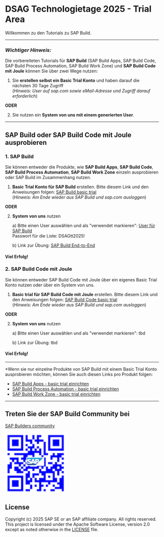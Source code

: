 # DSAG Technologietage 2025 - Trial Area


Willkommen zu den Tutorials zu SAP Build.

---
### *Wichtiger Hinweis:*

Die vorbereiteten Tutorials für **SAP Build** (SAP Build Apps, SAP Build Code, SAP Build Process Automation, SAP Build Work Zone) und **SAP Build Code mit Joule** können Sie über zwei Wege nutzen:
1. Sie **erstellen selbst ein Basic Trial Konto** und haben darauf die nächsten 30 Tage Zugriff  
   (*Hinweis: User auf sap.com sowie eMail-Adresse und Zugriff darauf erforderlich*)

**ODER**
   
2. Sie nutzen ein **System von uns mit einem generierten User**.

---

## SAP Build oder SAP Build Code mit Joule ausprobieren

### 1. SAP Build
Sie können entweder die Produkte, wie **SAP Build Apps**, **SAP Build Code**, **SAP Build Process Automation**, **SAP Build Work Zone** einzeln ausprobieren oder SAP Build im Zusammenhang nutzen.

1. **Basic Trial Konto für SAP Build** erstellen. Bitte diesem Link und den Anweisungen folgen: [SAP Build basic trial](https://www.sap.com/products/technology-platform/build/trial.html)  
   (*Hinweis: Am Ende wieder aus SAP Build und sap.com ausloggen*)

**ODER**

2. **System von uns** nutzen
   
   a) Bitte einen User auswählen und als "verwendet markieren": [User für SAP Build](https://sapext.sharepoint.com/:x:/s/AnonymousLinks/EZ5kSC4MeP5LlvujOhpaLvcB0jqjv6CEdozm_Cpa82sw6g)  
      Passwort für die Liste: DSAGtt2025!
   
   b) Link zur Übung: [SAP Build End-to-End](https://trials.cfapps.eu10-004.hana.ondemand.com/)

#### Viel Erfolg!



### 2. SAP Build Code mit Joule

Sie können entweder SAP Build Code mit Joule über ein eigenes Basic Trial Konto nutzen oder über ein System von uns.

1. **Basic trial für SAP Build Code mit Joule** erstellen. Bitte diesem Link und den Anweisungen folgen: [SAP Build Code basic trial](https://www.sap.com/products/technology-platform/developer-tools/trial.html)  
   (*Hinweis: Am Ende wieder aus SAP Build und sap.com ausloggen*)


**ODER**

2. **System von uns** nutzen
   
   a) Bitte einen User auswählen und als "verwendet markieren": tbd
   
   b) Link zur Übung: tbd


#### Viel Erfolg!

------
*Wenn sie nur einzelne Produkte von SAP Build mit einem Basic Trial Konto ausprobieren möchten, können Sie auch diesen Links pro Produkt folgen:
* [SAP Build Apps - basic trial einrichten](https://www.sap.com/products/technology-platform/low-code-app-builder/trial.html)
* [SAP Build Process Automation - basic trial einrichten](https://www.sap.com/products/technology-platform/process-automation/trial.html)
* [SAP Build Work Zone - basic trial einrichten](https://www.sap.com/products/technology-platform/workzone/trial.html)

------

## Treten Sie der SAP Build Community bei

[SAP Builders community](https://www.sap.com/builders)

<img src="sap.com-builders.png" width="200" height="200">
  
## License

Copyright (c) 2025 SAP SE or an SAP affiliate company. All rights reserved. This project is licensed under the Apache Software License, version 2.0 except as noted otherwise in the [LICENSE](LICENSES/Apache-2.0.txt) file.
